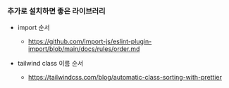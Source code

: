 ### 추가로 설치하면 좋은 라이브러리 

- import 순서

  - https://github.com/import-js/eslint-plugin-import/blob/main/docs/rules/order.md

- tailwind class 이름 순서

  - https://tailwindcss.com/blog/automatic-class-sorting-with-prettier
